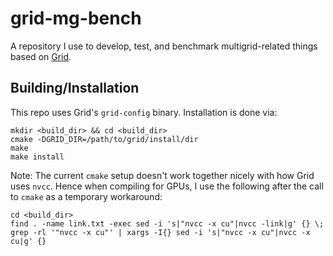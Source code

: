 # grid-mg-bench

A repository I use to develop, test, and benchmark multigrid-related things based on [Grid](https://github.com/paboyle/Grid).

## Building/Installation

This repo uses Grid's `grid-config` binary. Installation is done via:

```shell
mkdir <build_dir> && cd <build_dir>
cmake -DGRID_DIR=/path/to/grid/install/dir
make
make install
```

Note: The current `cmake` setup doesn't work together nicely with how Grid uses `nvcc`. Hence when compiling for GPUs, I use the following after the call to `cmake` as a temporary workaround:

```shell
cd <build_dir>
find . -name link.txt -exec sed -i 's|"nvcc -x cu"|nvcc -link|g' {} \;
grep -rl '"nvcc -x cu"' | xargs -I{} sed -i 's|"nvcc -x cu"|nvcc -x cu|g' {}
```
